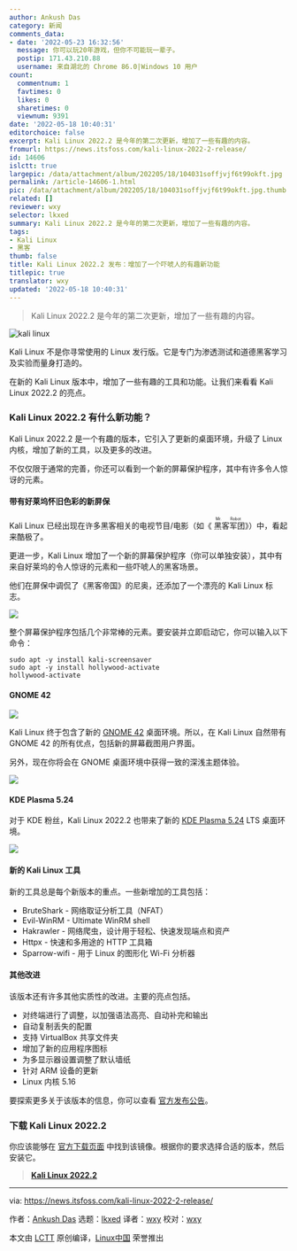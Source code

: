 ```yaml
---
author: Ankush Das
category: 新闻
comments_data:
- date: '2022-05-23 16:32:56'
  message: 你可以玩20年游戏，但你不可能玩一辈子。
  postip: 171.43.210.88
  username: 来自湖北的 Chrome 86.0|Windows 10 用户
count:
  commentnum: 1
  favtimes: 0
  likes: 0
  sharetimes: 0
  viewnum: 9391
date: '2022-05-18 10:40:31'
editorchoice: false
excerpt: Kali Linux 2022.2 是今年的第二次更新，增加了一些有趣的内容。
fromurl: https://news.itsfoss.com/kali-linux-2022-2-release/
id: 14606
islctt: true
largepic: /data/attachment/album/202205/18/104031soffjvjf6t99okft.jpg
permalink: /article-14606-1.html
pic: /data/attachment/album/202205/18/104031soffjvjf6t99okft.jpg.thumb.jpg
related: []
reviewer: wxy
selector: lkxed
summary: Kali Linux 2022.2 是今年的第二次更新，增加了一些有趣的内容。
tags:
- Kali Linux
- 黑客
thumb: false
title: Kali Linux 2022.2 发布：增加了一个吓唬人的有趣新功能
titlepic: true
translator: wxy
updated: '2022-05-18 10:40:31'
---
```



> 
> Kali Linux 2022.2 是今年的第二次更新，增加了一些有趣的内容。
> 
> 
> 


![kali linux](/data/attachment/album/202205/18/104031soffjvjf6t99okft.jpg)


Kali Linux 不是你寻常使用的 Linux 发行版。它是专门为渗透测试和道德黑客学习及实验而量身打造的。


在新的 Kali Linux 版本中，增加了一些有趣的工具和功能。让我们来看看 Kali Linux 2022.2 的亮点。


### Kali Linux 2022.2 有什么新功能？


Kali Linux 2022.2 是一个有趣的版本，它引入了更新的桌面环境，升级了 Linux 内核，增加了新的工具，以及更多的改进。


不仅仅限于通常的完善，你还可以看到一个新的屏幕保护程序，其中有许多令人惊讶的元素。


#### 带有好莱坞怀旧色彩的新屏保


Kali Linux 已经出现在许多黑客相关的电视节目/电影（如《<ruby> 黑客军团 <rt>  Mr. Robot </rt></ruby>》）中，看起来酷极了。


更进一步，Kali Linux 增加了一个新的屏幕保护程序（你可以单独安装），其中有来自好莱坞的令人惊讶的元素和一些吓唬人的黑客场景。


他们在屏保中调侃了《黑客帝国》的尼奥，还添加了一个漂亮的 Kali Linux 标志。


![](/data/attachment/album/202205/18/104031g3emqt6swtgn9qwh.jpg)


整个屏幕保护程序包括几个非常棒的元素。要安装并立即启动它，你可以输入以下命令：



```
sudo apt -y install kali-screensaver
sudo apt -y install hollywood-activate
hollywood-activate

```





#### GNOME 42


![](/data/attachment/album/202205/18/104031p60pp0344z606v00.jpg)


Kali Linux 终于包含了新的 [GNOME 42](https://news.itsfoss.com/gnome-42-features/) 桌面环境。所以，在 Kali Linux 自然带有 GNOME 42 的所有优点，包括新的屏幕截图用户界面。


另外，现在你将会在 GNOME 桌面环境中获得一致的深浅主题体验。


![](/data/attachment/album/202205/18/104031bfyrbec4s85hxbbc.jpg)


#### KDE Plasma 5.24


对于 KDE 粉丝，Kali Linux 2022.2 也带来了新的 [KDE Plasma 5.24](https://news.itsfoss.com/kde-plasma-5-24-lts-release/) LTS 桌面环境。


![](/data/attachment/album/202205/18/104032g59m7t78f8o5tsmf.jpg)


#### 新的 Kali Linux 工具


新的工具总是每个新版本的重点。一些新增加的工具包括：


* BruteShark - 网络取证分析工具（NFAT）
* Evil-WinRM - Ultimate WinRM shell
* Hakrawler - 网络爬虫，设计用于轻松、快速发现端点和资产
* Httpx - 快速和多用途的 HTTP 工具箱
* Sparrow-wifi - 用于 Linux 的图形化 Wi-Fi 分析器


#### 其他改进


该版本还有许多其他实质性的改进。主要的亮点包括。


* 对终端进行了调整，以加强语法高亮、自动补完和输出
* 自动复制丢失的配置
* 支持 VirtualBox 共享文件夹
* 增加了新的应用程序图标
* 为多显示器设置调整了默认墙纸
* 针对 ARM 设备的更新
* Linux 内核 5.16


要探索更多关于该版本的信息，你可以查看 [官方发布公告](https://www.kali.org/blog/kali-linux-2022-2-release/)。


### 下载 Kali Linux 2022.2


你应该能够在 [官方下载页面](https://www.kali.org/get-kali/) 中找到该镜像。根据你的要求选择合适的版本，然后安装它。



> 
> **[Kali Linux 2022.2](https://www.kali.org/get-kali/)**
> 
> 
> 




---


via: <https://news.itsfoss.com/kali-linux-2022-2-release/>


作者：[Ankush Das](https://news.itsfoss.com/author/ankush/) 选题：[lkxed](https://github.com/lkxed) 译者：[wxy](https://github.com/wxy) 校对：[wxy](https://github.com/wxy)


本文由 [LCTT](https://github.com/LCTT/TranslateProject) 原创编译，[Linux中国](https://linux.cn/) 荣誉推出